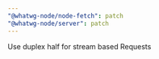 ```yaml
---
"@whatwg-node/node-fetch": patch
"@whatwg-node/server": patch
---
```


Use duplex half for stream based Requests
